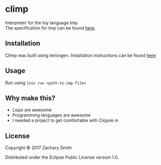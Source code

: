 # climp

Interpreter for the toy language Imp.  
The specification for Imp can be found [here](imp-language-blog-post).

## Installation

Climp was built using leiningen. Installation instructions can be found [here](leiningen)

## Usage

Run using `lein run <path-to-imp-file>`

## Why make this?

- Lisps are awesome
- Programming languages are awesome
- I needed a project to get comfortable with Clojure in

## License

Copyright © 2017 Zachary Smith

Distributed under the Eclipse Public License version 1.0.

[imp-language-blog-post]: http://jayconrod.com/posts/37/a-simple-interpreter-from-scratch-in-python-part-1
[leiningen]: https://leiningen.org/
